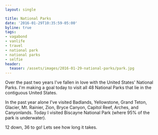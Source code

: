 ```yaml
---
layout: single

title: National Parks
date: '2016-01-29T10:35:59-05:00'
byline: true
tags:
- vagabond
- vanlife
- travel
- national park
- national parks
- selfie
header:
  teaser: /assets/images/2016-01-29-national-parks/park.jpg
---
```


Over the past two years I've fallen in love with the United States' National Parks. I'm making a goal today to visit all 48 National Parks that lie in the contiguous United States.

In the past year alone I've visited Badlands, Yellowstone, Grand Teton, Glacier, Mt. Rainier, Zion, Bryce Canyon, Capitol Reef, Arches, and Canyonlands. Today I visited Biscayne National Park (where 95% of the park is underwater).

12 down, 36 to go! Lets see how long it takes.
